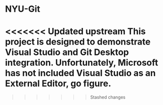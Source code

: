 # NYU-Git
 
<<<<<<< Updated upstream
This project is designed to demonstrate Visual Studio and Git Desktop integration.
Unfortunately, Microsoft has not included Visual Studio as an External Editor, go figure.
=======
>>>>>>> Stashed changes
